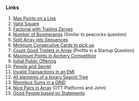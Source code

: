 ### Links
1. [Max Points on a Line](https://leetcode.com/problems/max-points-on-a-line/submissions/874239336/)
2. [Valid Square](https://leetcode.com/problems/valid-square/submissions/872680316/)
3. [Factorial with Trailing Zeroes](https://leetcode.com/problems/factorial-trailing-zeroes/submissions/872572862/)
4. [Number of Boomerangs](https://leetcode.com/problems/number-of-boomerangs/submissions/873452845/) (Similar to peacocks question)
5. [Split Array into Sequences](https://leetcode.com/problems/split-array-into-consecutive-subsequences/submissions/874822984/)
6. [Minimum Consecutive Cards to pick up]()
7. [Count Good Triplets in Array]() (Profits in a Startup Question)
8. [Maximum Points in Archery Competition]()
9. [Initial Public Offering]()
10. [People and Secret]()
11. [Invalid Transactions in an EMI]()
12. [All elements of a binary Search Tree](https://leetcode.com/problems/all-elements-in-two-binary-search-trees/submissions/873112755/)
13. [Rhombus Sums in a GRID]()
14. [Nice Pairs in Array]() (OTT Platforms and John)
15. [Good People based on Statements]()
